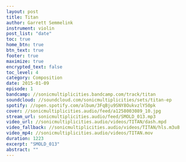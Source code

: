 ```yaml
---
layout: post
title: Titan
author: Garrett Semmelink
instrument: violin
post_list: "date"
toc: true
home_btn: true
btn_text: true
footer: true
maximize: true
encrypted_text: false
toc_level: 4
category: Composition
date: 2015-01-09
episode: 1
bandcamp: //sonicmultiplicities.bandcamp.com/track/titan
soundcloud: //soundcloud.com/sonicmultiplicities/sets/titan-ep
spotify: //open.spotify.com/album/3FqBju9SNY8OukvzlY50pk
cover: //sonicmultiplicities.audio/feed/a1258003089_10.jpg
stream_url: sonicmultiplicities.audio/feed/SMOLD_013.mp3
video_url: //sonicmultiplicities.audio/videos/TITAN/dash.mpd
video_fallback: //sonicmultiplicities.audio/videos/TITAN/hls.m3u8
video_mp4: //sonicmultiplicities.audio/videos/TITAN.mov
duration: 1223
excerpt: "SMOLD_013"
abstract: ""
---
```


